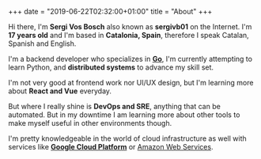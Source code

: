 +++
date = "2019-06-22T02:32:00+01:00"
title = "About"
+++

Hi there, I'm **Sergi Vos Bosch** also known as **sergivb01** on the Internet. I'm **17 years old** and I'm based in **Catalonia, Spain**, therefore I speak Catalan, Spanish and English.

I'm a backend developer who specializes in **[Go](https://golang.org "The Go Programming Language")**, I'm currently attempting to learn Python, and **distributed systems** to advance my skill set.

I'm not very good at frontend work nor UI/UX design, but I'm learning more about **React and Vue** everyday.

But where I really shine is **DevOps and SRE**, anything that can be automated. But in my downtime I am learning more about other tools to make myself useful in other environments though.

I'm pretty knowledgeable in the world of cloud infrastructure as well with services like **[Google Cloud Platform](https://cloud.google.com/ "Cloud Computing services | Google Cloud")** or [Amazon Web Services](https://aws.com/ "Amazon Web Services (AWS) -  Cloud Computing Services").
